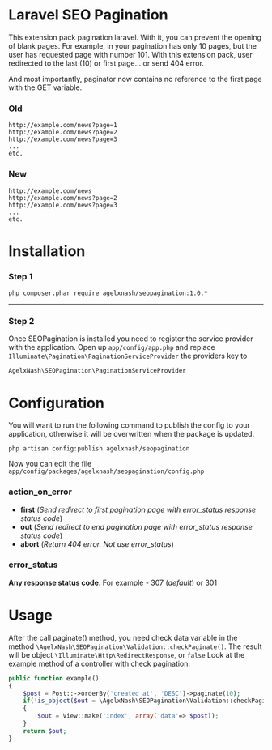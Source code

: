 Laravel SEO Pagination
====================
This extension pack pagination laravel. With it, you can prevent the opening of blank pages.
For example, in your pagination has only 10 pages, but the user has requested page with number 101. With this extension pack, user redirected to the last (10) or first page... or send 404 error.

And most importantly, paginator now contains no reference to the first page with the GET variable.
### Old
```
http://example.com/news?page=1
http://example.com/news?page=2
http://example.com/news?page=3
...
etc.
```
### New
```
http://example.com/news
http://example.com/news?page=2
http://example.com/news?page=3
...
etc.
```

Installation
============
### Step 1
```shell
php composer.phar require agelxnash/seopagination:1.0.*
```
-------------

### Step 2
Once SEOPagination is installed you need to register the service provider with the application. Open up `app/config/app.php` and replace `Illuminate\Pagination\PaginationServiceProvider` the providers key to 
```
AgelxNash\SEOPagination\PaginationServiceProvider
```


Configuration
=============
You will want to run the following command to publish the config to your application, otherwise it will be overwritten when the package is updated.
```shell
php artisan config:publish agelxnash/seopagination
```

Now you can edit the file `app/config/packages/agelxnash/seopagination/config.php`
### action_on_error
* **first** (*Send redirect to first pagination page with error_status response status code*)
* **out** (*Send redirect to end pagination page with error_status response status code*)
* **abort** (*Return 404 error. Not use error_status*)

### error_status
**Any response status code**. For example - 307 (*default*) or 301

Usage
======
After the call paginate() method, you need check data variable in the method `\AgelxNash\SEOPagination\Validation::checkPaginate()`. The result will be object `\Illuminate\Http\RedirectResponse`, or `false`
Look at the example method of a controller with check pagination:
```php
public function example()
{
	$post = Post::->orderBy('created_at', 'DESC')->paginate(10);
	if(!is_object($out = \AgelxNash\SEOPagination\Validation::checkPaginate($post)))
	{
		$out = View::make('index', array('data'=> $post));
	}
	return $out;
}
```